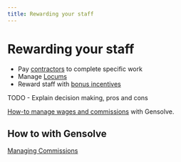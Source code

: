 ```yaml
---
title: Rewarding your staff
---
```


# Rewarding your staff

- Pay [contractors](https://keepinghrsimple.co.uk/hr-faq-legal-hire-commission-sales-people/) to complete specific work
- Manage [Locums](https://www.physicianonfire.com/locumspros/)
- Reward staff with [bonus incentives](https://www.fastcompany.com/3050833/five-employee-incentives-that-actually-work)

TODO - Explain decision making, pros and cons

[How-to manage wages and commissions](../../feature/workflows/payroll/paying-wages-and-commissions) with Gensolve.

## How to with Gensolve

[Managing Commissions](http://docs.gensolve.com/help/gpm_uk/desktop/Processes/Accounting/Managing_Commissions/Commission_Due___Commission_Batches.htm)

